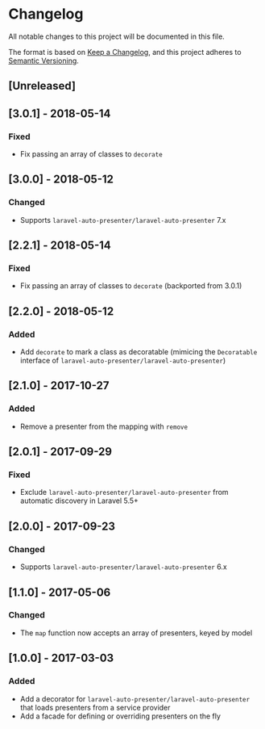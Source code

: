 # Changelog
All notable changes to this project will be documented in this file.

The format is based on [Keep a Changelog](https://keepachangelog.com/en/1.0.0/),
and this project adheres to [Semantic Versioning](https://semver.org/spec/v2.0.0.html).

## [Unreleased]

## [3.0.1] - 2018-05-14
### Fixed
- Fix passing an array of classes to `decorate`

## [3.0.0] - 2018-05-12
### Changed
- Supports `laravel-auto-presenter/laravel-auto-presenter` 7.x

## [2.2.1] - 2018-05-14
### Fixed
- Fix passing an array of classes to `decorate` (backported from 3.0.1)

## [2.2.0] - 2018-05-12
### Added
- Add `decorate` to mark a class as decoratable 
  (mimicing the `Decoratable` interface of `laravel-auto-presenter/laravel-auto-presenter`)

## [2.1.0] - 2017-10-27
### Added
- Remove a presenter from the mapping with `remove`

## [2.0.1] - 2017-09-29
### Fixed
- Exclude `laravel-auto-presenter/laravel-auto-presenter` from automatic discovery in Laravel 5.5+ 

## [2.0.0] - 2017-09-23
### Changed
- Supports `laravel-auto-presenter/laravel-auto-presenter` 6.x

## [1.1.0] - 2017-05-06
### Changed
- The `map` function now accepts an array of presenters, keyed by model

## [1.0.0] - 2017-03-03
### Added
- Add a decorator for `laravel-auto-presenter/laravel-auto-presenter` that loads presenters from a service provider
- Add a facade for defining or overriding presenters on the fly
